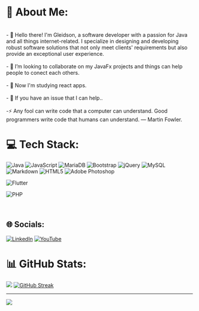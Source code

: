 # 💫 About Me:
<br>
- 🤖 Hello there! I'm Gleidson, a software developer with a passion for Java and all things internet-related. I specialize in designing and developing robust software solutions that not only meet clients' requirements but also provide an exceptional user experience.
 <br><br>
- 👯 I’m looking to collaborate on my JavaFx projects and things can help people to conect each others.
 <br><br>
- 🤔 Now I'm studying react apps.
 <br><br>
- 💬 If you have an issue that I can help.. 
 <br><br>
-⚡ Any fool can write code that a computer can understand. Good programmers write code that humans can understand. ― Martin Fowler.




# 💻 Tech Stack:

![Java](https://img.shields.io/badge/java-%23ED8B00.svg?style=for-the-badge&logo=java&logoColor=white)
![JavaScript](https://img.shields.io/badge/javascript-%23323330.svg?style=for-the-badge&logo=javascript&logoColor=%23F7DF1E) 
![MariaDB](https://img.shields.io/badge/MariaDB-003545?style=for-the-badge&logo=mariadb&logoColor=white)
![Bootstrap](https://img.shields.io/badge/bootstrap-%23563D7C.svg?style=for-the-badge&logo=bootstrap&logoColor=white)
![jQuery](https://img.shields.io/badge/jquery-%230769AD.svg?style=for-the-badge&logo=jquery&logoColor=white)
![MySQL](https://img.shields.io/badge/mysql-%2300f.svg?style=for-the-badge&logo=mysql&logoColor=white) 
![Markdown](https://img.shields.io/badge/markdown-%23000000.svg?style=for-the-badge&logo=markdown&logoColor=white) 
![HTML5](https://img.shields.io/badge/html5-%23E34F26.svg?style=for-the-badge&logo=html5&logoColor=white) 
![Adobe Photoshop](https://img.shields.io/badge/adobephotoshop-%2331A8FF.svg?style=for-the-badge&logo=adobephotoshop&logoColor=white)

 ![Flutter](https://img.shields.io/badge/Flutter-%2302569B.svg?style=for-the-badge&logo=Flutter&logoColor=white)

![PHP](https://img.shields.io/badge/php-%23777BB4.svg?style=for-the-badge&logo=php&logoColor=white)


<br>
<!-- ![](https://github-readme-stats.vercel.app/api/top-langs/?username=gleidsonmt&theme=dark&hide_border=false&include_all_commits=true&count_private=true&layout=compact) -->

## 🌐 Socials:
[![LinkedIn](https://img.shields.io/badge/LinkedIn-%230077B5.svg?logo=linkedin&logoColor=white)](https://linkedin.com/in/gleidson-neves-da-silveira-50353a1b2)
[![YouTube](https://img.shields.io/badge/YouTube-%23FF0000.svg?logo=YouTube&logoColor=white)](https://youtube.com/@@gleidsonneves5895) 


# 📊 GitHub Stats:
![](https://github-readme-stats.vercel.app/api?username=gleidsonmt&theme=dark&border_color=000000&card_width=1000&include_all_commits=true&count_private=true)
[![GitHub Streak](https://streak-stats.demolab.com?user=gleidsonmt&theme=dark&hide_border=true)](https://git.io/streak-stats)</br>

---
[![](https://visitcount.itsvg.in/api?id=gleidsonmt&icon=0&color=1)](https://visitcount.itsvg.in)
<!-- <img src='https://gleidsonmt.github.io/img/man.jpg'> -->
<!-- ![Programing Man](https://raw.githubusercontent.com/gleidsonmt/visual_studio_style/main/man.jpg "Programin Man") -->
<!-- Proudly created with GPRM ( https://gprm.itsvg.in ) -->
<!-- [](https://github.com/gleidsonmt/Gleidsonmt.github.io/blob/master/src/assets/img/carousel/fintory.png) -->
[](https://raw.githubusercontent.com/gleidsonmt/gleidsonmt.github.io/master/src/assets/img/carousel/fintory.png)
 
